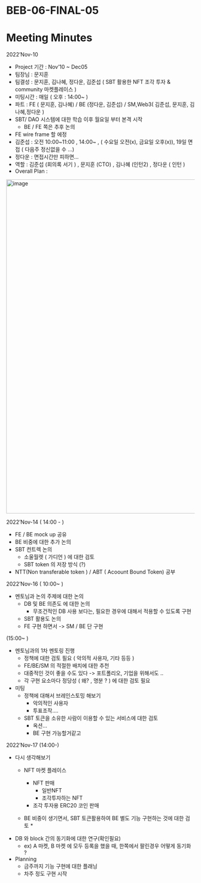 # BEB-06-FINAL-05
# Meeting Minutes

2022’Nov-10
* Project 기간 : Nov’10 ~ Dec05
* 팀장님 : 문지훈 
* 팀결성 :  문지훈, 김나혜, 정다운, 김준섭 ( SBT 활용한 NFT 조각 투자 &  community 마켓플레이스 )
* 미팅시간 : 매일 ( 오후 : 14:00~ )
* 파트 : FE ( 문지훈, 김나혜) / BE (정다운, 김준섭) / SM,Web3( 김준섭, 문지훈, 김나혜,정다운 )
* SBT/ DAO 시스템에 대한 학습 이후 월요일 부터 본격 시작
    * BE / FE 쪽은 추후 논의
* FE wire frame 할 에정 
* 김준섭 : 오전 10:00~11:00 , 14:00~ , ( 수요일 오전(x), 금요일 오후(x)), 19일 면접 ( 다음주 정신없을 수 …)
* 정다운 : 면접시간만 피하면… 
* 역할 : 김준섭 (회의록 서기 ) , 문지훈 (CTO) , 김나혜 (인턴2) , 정다운 ( 인턴 )
* Overall Plan : 
<img width="891" alt="image" src="https://user-images.githubusercontent.com/81156500/201584006-b20030bc-b1f8-4326-9c9d-9afbd334b72a.png">


2022’Nov-14 ( 14:00 - )
* FE / BE mock up 공유
* BE 비중에 대한 추가 논의
* SBT 컨트렉 논의
    * 소울월렛 ( 가디언 ) 에 대한 검토
    * SBT token 의 저장 방식 (?)
* NTT(Non transferable token ) / ABT ( Acoount Bound Token)  공부 

2022’Nov-16 
( 10:00~ ) 
* 멘토님과 논의 주제에 대한 논의
    * DB 및 BE 의존도 에 대한 논의
        * 무조건적인 DB 사용 보다는, 필요한 경우에 대해서 적용할 수 있도록 구현
    * SBT 활용도 논의 
    * FE 구현 하면서 -> SM / BE 단 구현 


(15:00~ )
* 멘토님과의 1차 멘토링 진행
    * 정책에 대한 검토 필요 ( 악의적 사용자, 기타 등등 )
    * FE/BE/SM 의 적절한 배치에 대한 추천
    * 대중적인 것이 좋을 수도 있다 -> 포트폴리오, 기업을 위해서도 ..
    * 각 구현 요소마다 정당성 ( 왜? , 명분 ? ) 에 대한 검토 필요
* 미팅
    * 정책에 대해서 브레인스토밍 해보기 
        * 악의적인 사용자
        * 투표조작…. 
    * SBT 토큰을 소유한 사람이 이용할 수 있는 서비스에 대한 검토
        * 옥션…
        * BE 구현 가능할거같고 
        
 2022’Nov-17
(14:00-)
* 다시 생각해보기
    * NFT 마켓 플레이스
        * NFT 판매
            * 일반NFT 
            * 조각투자하는 NFT
        * 조각 투자용 ERC20 코인 판매

    * BE 비중이 생기면서, SBT 토큰활용하여 BE 별도 기능 구현하는 것에 대한 검토
        * 
* DB 와 block 간의 동기화에 대한 연구(확인필요)
    * ex) A 마켓, B 마켓 에 모두 등록을 했을 때, 한쪽에서 팔린경우 어떻게 동기화 ? 
* Planning
    * 금주까지 기능 구현에 대한 플래닝 
    * 차주 정도 구현 시작 

